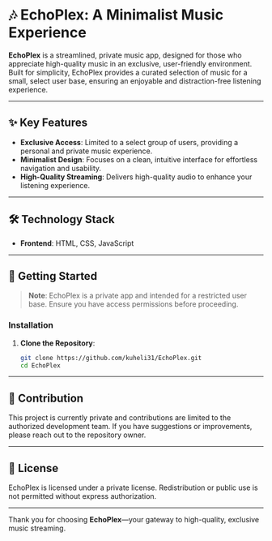 # 🎶 EchoPlex: A Minimalist Music Experience

**EchoPlex** is a streamlined, private music app, designed for those who appreciate high-quality music in an exclusive, user-friendly environment. Built for simplicity, EchoPlex provides a curated selection of music for a small, select user base, ensuring an enjoyable and distraction-free listening experience.

---

## ✨ Key Features

- **Exclusive Access**: Limited to a select group of users, providing a personal and private music experience.
- **Minimalist Design**: Focuses on a clean, intuitive interface for effortless navigation and usability.
- **High-Quality Streaming**: Delivers high-quality audio to enhance your listening experience.

---

## 🛠️ Technology Stack

- **Frontend**: HTML, CSS, JavaScript
---

## 🚀 Getting Started

> **Note**: EchoPlex is a private app and intended for a restricted user base. Ensure you have access permissions before proceeding.


### Installation

1. **Clone the Repository**:
   ```bash
   git clone https://github.com/kuheli31/EchoPlex.git
   cd EchoPlex
   ```
---

## 🤝 Contribution

This project is currently private and contributions are limited to the authorized development team. If you have suggestions or improvements, please reach out to the repository owner.

---

## 📄 License

EchoPlex is licensed under a private license. Redistribution or public use is not permitted without express authorization.

---

Thank you for choosing **EchoPlex**—your gateway to high-quality, exclusive music streaming.

